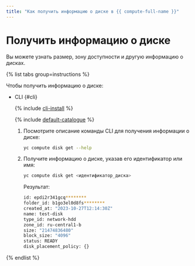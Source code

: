 ```yaml
---
title: "Как получить информацию о диске в {{ compute-full-name }}"
---
```


# Получить информацию о диске

Вы можете узнать размер, зону доступности и другую информацию о дисках.

{% list tabs group=instructions %}

Чтобы получить информацию о диске:

- CLI {#cli}

  {% include [cli-install](../../../_includes/cli-install.md) %}

  {% include [default-catalogue](../../../_includes/default-catalogue.md) %}

  1. Посмотрите описание команды CLI для получения информации о диске:

      ```bash
      yc compute disk get --help
      ```

  1. Получите информацию о диске, указав его идентификатор или имя:
      
      ```bash
      yc compute disk get <идентификатор_диска>
      ```

      Результат:

      ```bash
      id: epdi2r341gcq********
      folder_id: b1go3el0d8fs********
      created_at: "2023-10-27T12:14:30Z"
      name: test-disk
      type_id: network-hdd
      zone_id: ru-central1-b
      size: "21474836480"
      block_size: "4096"
      status: READY
      disk_placement_policy: {}
      ```

{% endlist %}
